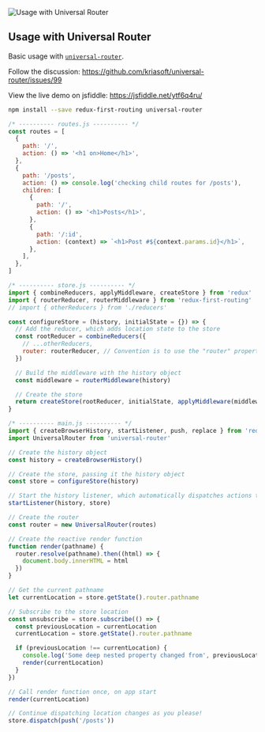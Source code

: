 ![Usage with Universal Router](https://camo.githubusercontent.com/381e787f15ad1f830a41d3e261157ae07d9f3999/687474703a2f2f692e696d6775722e636f6d2f557a51745934542e6a7067)

## Usage with Universal Router

Basic usage with [`universal-router`](https://github.com/kriasoft/universal-router).

Follow the discussion: https://github.com/kriasoft/universal-router/issues/99

View the live demo on jsfiddle: https://jsfiddle.net/ytf6q4ru/

```sh
npm install --save redux-first-routing universal-router
```

```js
/* ---------- routes.js ---------- */
const routes = [
  {
    path: '/',
    action: () => '<h1 on>Home</h1>',
  },
  {
    path: '/posts',
    action: () => console.log('checking child routes for /posts'),
    children: [
      {
        path: '/',
        action: () => '<h1>Posts</h1>',
      },
      {
        path: '/:id',
        action: (context) => `<h1>Post #${context.params.id}</h1>`,
      },
    ],
  },
]

/* ---------- store.js ---------- */
import { combineReducers, applyMiddleware, createStore } from 'redux'
import { routerReducer, routerMiddleware } from 'redux-first-routing'
// import { otherReducers } from './reducers'

const configureStore = (history, initialState = {}) => {
  // Add the reducer, which adds location state to the store
  const rootReducer = combineReducers({
    // ...otherReducers,
    router: routerReducer, // Convention is to use the "router" property
  })

  // Build the middleware with the history object
  const middleware = routerMiddleware(history)

  // Create the store
  return createStore(rootReducer, initialState, applyMiddleware(middleware))
}

/* ---------- main.js ---------- */
import { createBrowserHistory, startListener, push, replace } from 'redux-first-routing'
import UniversalRouter from 'universal-router'

// Create the history object
const history = createBrowserHistory()

// Create the store, passing it the history object
const store = configureStore(history)

// Start the history listener, which automatically dispatches actions to keep the store in sync with the history
startListener(history, store)

// Create the router
const router = new UniversalRouter(routes)

// Create the reactive render function
function render(pathname) {
  router.resolve(pathname).then((html) => {
    document.body.innerHTML = html
  })
}

// Get the current pathname
let currentLocation = store.getState().router.pathname

// Subscribe to the store location
const unsubscribe = store.subscribe(() => {
  const previousLocation = currentLocation
  currentLocation = store.getState().router.pathname

  if (previousLocation !== currentLocation) {
    console.log('Some deep nested property changed from', previousLocation, 'to', currentLocation)
    render(currentLocation)
  }
})

// Call render function once, on app start
render(currentLocation)

// Continue dispatching location changes as you please!
store.dispatch(push('/posts'))
```

